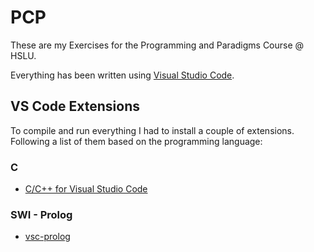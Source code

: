 # PCP
These are my Exercises for the Programming and Paradigms Course @ HSLU.

Everything has been written using [Visual Studio Code](https://code.visualstudio.com).

## VS Code Extensions
To compile and run everything I had to install a couple of extensions. Following a list of them based on the programming language:

### C
* [C/C++ for Visual Studio Code](https://marketplace.visualstudio.com/items?itemName=ms-vscode.cpptools)

### SWI - Prolog
* [vsc-prolog](https://github.com/arthwang/vsc-prolog)
